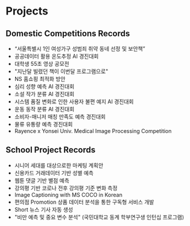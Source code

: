 # Projects

## Domestic Competitions Records
- “서울특별시 1인 여성가구 성범죄 취약 동네 선정 및 보안책”
- 공공데이터 활용 온도추정 AI 경진대회
- 대학생 55초 영상 공모전
- "지난달 빌렸던 책이 이번달 프로그램으로"
- NS 홈쇼핑 최적화 방안
- 심리 성향 예측 AI 경진대회
- 소설 작가 분류 AI 경진대회
- 시스템 품질 변화로 인한 사용자 불편 예지 AI 경진대회
- 운동 동작 분류 AI 경진대회
- 소비자-매니저 매칭 만족도 예측 경진대회
- 물류 유통량 예측 경진대회
- Rayence x Yonsei Univ. Medical Image Processing Competition

## School Project Records
- 시니어 세대를 대상으로한 마케팅 계획안
- 신용카드 거래데이터 기반 성별 예측
- 웹툰 댓글 기반 별점 예측
- 강의평 기반 코로나 전후 강의평 기준 변화 측정
- Image Captioning with MS COCO in Korean
- 편의점 Promotion 상품 데이터 분석을 통한 구독형 서비스 개발
- Short 뉴스 기사 자동 생성
- "비만 예측 및 중요 변수 분석" (국민대학교 동계 학부연구생 인턴십 프로그램)
